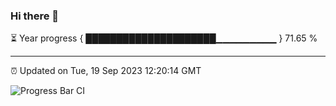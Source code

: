 ### Hi there 👋

⏳ Year progress { █████████████████████▁▁▁▁▁▁▁▁▁ } 71.65 %

---

⏰ Updated on Tue, 19 Sep 2023 12:20:14 GMT

![Progress Bar CI](https://github.com/liununu/liununu/workflows/Progress%20Bar%20CI/badge.svg)

